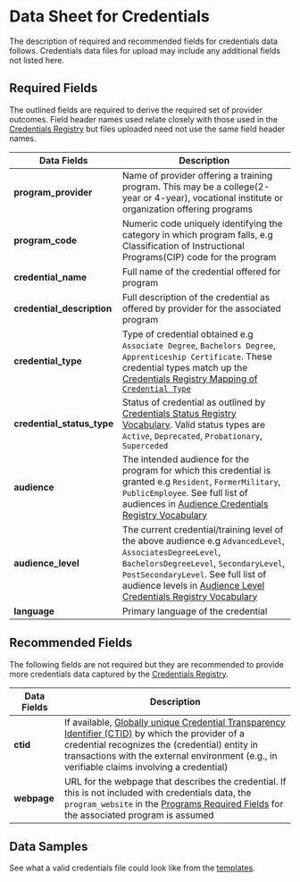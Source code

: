 # Data Sheet for Credentials
The description of required and recommended fields for credentials data follows. Credentials data files for upload may include any additional fields not listed here.

## Required Fields
The outlined fields are required to derive the required set of provider outcomes. Field header names used relate closely with those used in the [Credentials Registry](http://credreg.net/) but files uploaded need not use the same field header names.

Data Fields | Description
------------| --------------
**program_provider** | Name of provider offering a training program. This may be a college(2-year or 4-year), vocational institute or organization offering programs
**program_code** | Numeric code uniquely identifying the category in which program falls, e.g Classification of Instructional Programs(CIP) code for the program
**credential_name** | Full name of the credential offered for program
**credential_description** | Full description of the credential as offered by provider for the associated program
**credential_type** | Type of credential obtained e.g `Associate Degree`, `Bachelors Degree`, `Apprenticeship Certificate`. These credential types match up the [Credentials Registry Mapping of `Credential Type`](http://credreg.net/ctdl/mapping/registry)
**credential_status_type** | Status of credential as outlined by [Credentials Status Registry Vocabulary](http://credreg.net/registry/assistant#vocab_CredentialStatus). Valid status types are `Active`, `Deprecated`, `Probationary`, `Superceded`
**audience** | The intended audience for the program for which this credential is granted e.g `Resident`, `FormerMilitary`, `PublicEmployee`. See full list of audiences in [Audience Credentials Registry Vocabulary](http://credreg.net/registry/assistant#vocab_Audience)
**audience_level** | The current credential/training level of the above audience e.g `AdvancedLevel`, `AssociatesDegreeLevel`, `BachelorsDegreeLevel`, `SecondaryLevel`, `PostSecondaryLevel`. See full list of audience levels in [Audience Level Credentials Registry Vocabulary](http://credreg.net/registry/assistant#vocab_AudienceLevel)
**language** | Primary language of the credential

## Recommended Fields
The following fields are not required but they are recommended to provide more credentials data captured by the [Credentials Registry](http://credreg.net/).

Data Fields | Description
------------| --------------
**ctid** | If available, [Globally unique Credential Transparency Identifier (CTID)](http://credreg.net/ctdl/terms/ctid#ctid) by which the provider of a credential recognizes the (credential) entity in transactions with the external environment (e.g., in verifiable claims involving a credential)
**webpage** | URL for the webpage that describes the credential. If this is not included with credentials data, the   `program_website` in the [Programs Required Fields](https://github.com/workforce-data-initiative/tpot-data-definitions/blob/master/datasheets/PROGRAMS.md#required-fields) for the associated program is assumed


## Data Samples
See what a valid credentials file could look like from the [templates](https://github.com/workforce-data-initiative/tpot-data-definitions/blob/master/templates/credentials.csv).
